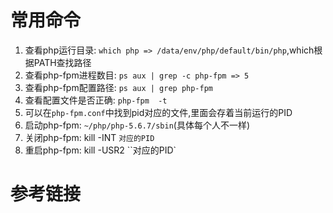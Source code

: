 # 常用命令

1. 查看php运行目录: `which php => /data/env/php/default/bin/php`,which根据PATH查找路径
2. 查看php-fpm进程数目: `ps aux | grep -c php-fpm => 5`
3. 查看php-fpm配置路径: `ps aux | grep php-fpm`
4. 查看配置文件是否正确: `php-fpm  -t`
5. 可以在`php-fpm.conf`中找到pid对应的文件,里面会存着当前运行的PID
6. 启动php-fpm: `~/php/php-5.6.7/sbin`(具体每个人不一样)
7. 关闭php-fpm: kill -INT `对应的PID`
8. 重启php-fpm: kill -USR2 ``对应的PID`

# 参考链接

